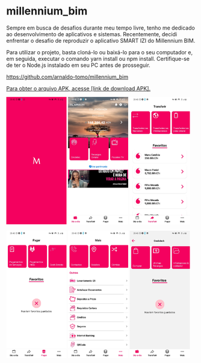 # millennium_bim
Sempre em busca de desafios durante meu tempo livre, tenho me dedicado ao desenvolvimento de aplicativos e sistemas. Recentemente, decidi enfrentar o desafio de reproduzir o aplicativo SMART IZI do Millennium BIM.

Para utilizar o projeto, basta cloná-lo ou baixá-lo para o seu computador e, em seguida, executar o comando yarn install ou npm install. Certifique-se de ter o Node.js instalado em seu PC antes de prosseguir.

https://github.com/arnaldo-tomo/millennium_bim

[Para obter o arquivo APK, acesse [link de download APK].](https://expo.dev///accounts/arnaldotomo/projects/millennium_bim/builds/9ef183f4-3074-4586-afc1-dc465430da97)




<img src="Screenshot/Screenshot_20231130-204246_Expo%20Go.jpg" width="160">  <img src="Screenshot/Screenshot_20231130-204256_Expo%20Go.jpg" width="160">  <img src="Screenshot/Screenshot_20231130-204304_Expo%20Go.jpg" width="160">


<img src="Screenshot/Screenshot_20231130-204308_Expo%20Go.jpg" width="160">  <img src="Screenshot/Screenshot_20231130-204313_Expo%20Go.jpg" width="160">   <img src="Screenshot/Screenshot_20231130-204317_Expo%20Go.jpg" width="160">


 

